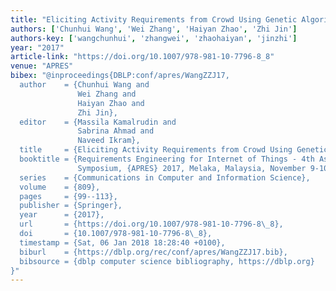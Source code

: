 ```yaml
---
title: "Eliciting Activity Requirements from Crowd Using Genetic Algorithm"
authors: ['Chunhui Wang', 'Wei Zhang', 'Haiyan Zhao', 'Zhi Jin']
authors-key: ['wangchunhui', 'zhangwei', 'zhaohaiyan', 'jinzhi']
year: "2017"
article-link: "https://doi.org/10.1007/978-981-10-7796-8_8"
venue: "APRES"
bibex: "@inproceedings{DBLP:conf/apres/WangZZJ17,
  author    = {Chunhui Wang and
               Wei Zhang and
               Haiyan Zhao and
               Zhi Jin},
  editor    = {Massila Kamalrudin and
               Sabrina Ahmad and
               Naveed Ikram},
  title     = {Eliciting Activity Requirements from Crowd Using Genetic Algorithm},
  booktitle = {Requirements Engineering for Internet of Things - 4th Asia-Pacific
               Symposium, {APRES} 2017, Melaka, Malaysia, November 9-10, 2017, Proceedings},
  series    = {Communications in Computer and Information Science},
  volume    = {809},
  pages     = {99--113},
  publisher = {Springer},
  year      = {2017},
  url       = {https://doi.org/10.1007/978-981-10-7796-8\_8},
  doi       = {10.1007/978-981-10-7796-8\_8},
  timestamp = {Sat, 06 Jan 2018 18:28:40 +0100},
  biburl    = {https://dblp.org/rec/conf/apres/WangZZJ17.bib},
  bibsource = {dblp computer science bibliography, https://dblp.org}
}"
---
```

